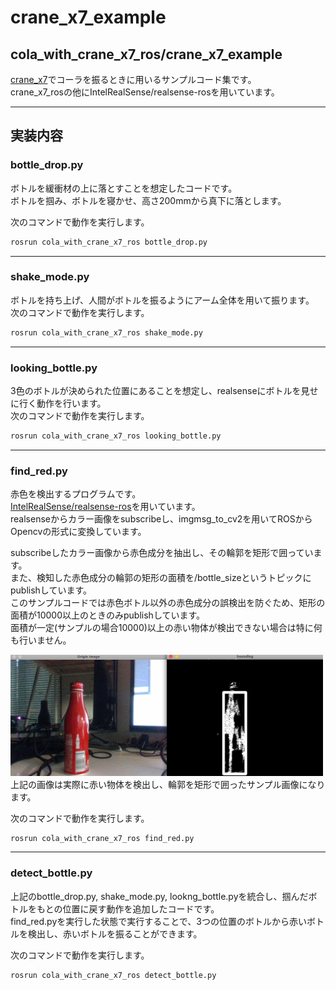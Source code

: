 # crane_x7_example  
  
## cola_with_crane_x7_ros/crane_x7_example
  
[crane_x7](https://github.com/rt-net/crane_x7_ros)でコーラを振るときに用いるサンプルコード集です。  
crane_x7_rosの他にIntelRealSense/realsense-rosを用いています。  
  
---
  
## 実装内容  
  
### bottle_drop.py
  
ボトルを緩衝材の上に落とすことを想定したコードです。  
ボトルを掴み、ボトルを寝かせ、高さ200mmから真下に落とします。
  
次のコマンドで動作を実行します。  
```sh
rosrun cola_with_crane_x7_ros bottle_drop.py  
```  
  
--- 
  
### shake_mode.py

ボトルを持ち上げ、人間がボトルを振るようにアーム全体を用いて振ります。  
次のコマンドで動作を実行します。  
```sh
rosrun cola_with_crane_x7_ros shake_mode.py  
```  
  
---  
  
### looking_bottle.py  
  
3色のボトルが決められた位置にあることを想定し、realsenseにボトルを見せに行く動作を行います。  
次のコマンドで動作を実行します。  
```sh
rosrun cola_with_crane_x7_ros looking_bottle.py  
```  
  
---
  
### find_red.py  

赤色を検出するプログラムです。  
[IntelRealSense/realsense-ros](https://github.com/IntelRealSense/realsense-ros)を用いています。  
realsenseからカラー画像をsubscribeし、imgmsg_to_cv2を用いてROSからOpencvの形式に変換しています。  

subscribeしたカラー画像から赤色成分を抽出し、その輪郭を矩形で囲っています。  
また、検知した赤色成分の輪郭の矩形の面積を/bottle_sizeというトピックにpublishしています。  
このサンプルコードでは赤色ボトル以外の赤色成分の誤検出を防ぐため、矩形の面積が10000以上のときのみpublishしています。  
面積が一定(サンプルの場合10000)以上の赤い物体が検出できない場合は特に何も行いません。  

<img src=https://github.com/Dansato1203/images/blob/master/RobotDesign3/IMG_3711.PNG width = 500px/>  
上記の画像は実際に赤い物体を検出し、輪郭を矩形で囲ったサンプル画像になります。  
  
次のコマンドで動作を実行します。  
```sh
rosrun cola_with_crane_x7_ros find_red.py  
```  


--- 
  
### detect_bottle.py
  
上記のbottle_drop.py, shake_mode.py, lookng_bottle.pyを統合し、掴んだボトルをもとの位置に戻す動作を追加したコードです。  
find_red.pyを実行した状態で実行することで、3つの位置のボトルから赤いボトルを検出し、赤いボトルを振ることができます。  

次のコマンドで動作を実行します。  
```sh
rosrun cola_with_crane_x7_ros detect_bottle.py  
```  

